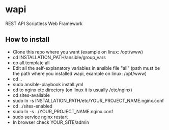 # wapi
REST API Scriptless Web Framework

## How to install
- Clone this repo where you want (example on linux: /opt/www)
- cd INSTALLATION_PATH/ansible/group_vars
- cp all.template all
- Edit all the self-explanatory variables in ansible file "all" (path must be the path where you installed wapi, example on linux: /opt/www)
- cd ..
- sudo ansible-playbook install.yml
- cd to nginx etc directory (on linux it is usually /etc/nginx)
- cd sites-available
- sudo ln -s INSTALLATION_PATH/etc/YOUR_PROJECT_NAME.nginx.conf
- cd ../sites-enabled
- sudo ln -s ../YOUR_PROJECT_NAME.nginx.conf
- sudo service nginx restart
- In browser check YOUR_SITE/admin
